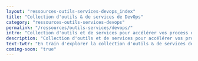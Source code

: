 ```yaml
---
layout: "ressources-outils-services-devops_index"
title: "Collection d'outils & de services de DevOps"
category: "ressources-outils-services-devops"
permalink: "/ressources/outils-services/devops/"
intro: "Collection d'outils et de services pour accélérer vos process d'automatisation, de monitoring et de collaboration. N'hésitez pas à partager vos découvertes. Bientôt disponible."
description: "Collection d'outils et de services pour accélérer vos process d'automatisation, de monitoring et de collaboration"
text-twtr: "En train d'explorer la collection d'outils & de services de DevOps du @MagDuWebdesign"
coming-soon: "true"
---
```

